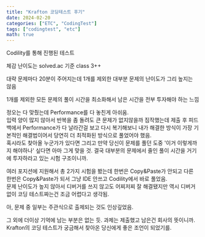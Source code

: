 ```yaml
---
title: "Krafton 코딩테스트 후기"
date: 2024-02-20
categories: ["ETC", "CodingTest"]
tags: ["codingtest", "etc"]
math: true
---
```


Codility를 통해 진행된 테스트

체감 난이도는 solved.ac 기준 class 3++

대략 문제마다 20분이 주어지는데 1개를 제외한 대부분 문제의 난이도가 그리 높지는 않음

1개를 제외한 모든 문제의 풀이 시간을 최소화해서 남은 시간을 전부 투자해야 하는 느낌

정오는 다 맞췄는데 Performance를 다 놓친게 아쉬움.
<br>
입력 양이 많지 않아서 반복을 좀 돌려도 큰 문제가 없지않을까 짐작했는데 제출 후 피드백에서 Performance가 다 날라간걸 보고 다시 복기해보니 내가 해결한 방식이 가장 기본적인 해결법이어서 당연히 더 최적화된 방식으로 풀었어야 했음.
<br>
혹시라도 찾아올 누군가가 있다면 그리고 만약 당신이 문제를 풀던 도중 '이거 이렇게까지 해야하나' 싶다면 아마 그게 맞을 것. 결국 대부분의 문제에서 줄인 풀이 시간을 거기에 투자하라고 있는 시험 구조이니까.

여러 포지션에 지원해서 총 2가지 시험을 봤는데 한번은 Copy&Paste가 안되고 다른 한번은 Copy&Paste가 되서 그냥 IDE 안쓰고 Codility에서 바로 풀었음.
<br>
문제 난이도가 높지 않아서 디버거를 쓰지 않고도 어찌저찌 잘 해결됐지만 역시 디버거 없이 코딩 테스트짜는건 조금 어렵다고 생각됨.

아, 문제 중 일부는 주관식으로 출제되는 것도 인상깊었음.

그 외에 더이상 기억에 남는 부분은 없는 듯. 과제는 제출했고 남은건 회사의 뜻이니까.
<br>
Krafton의 코딩 테스트가 궁금해서 찾아온 당신에게 좋은 조언이 되었기를.
